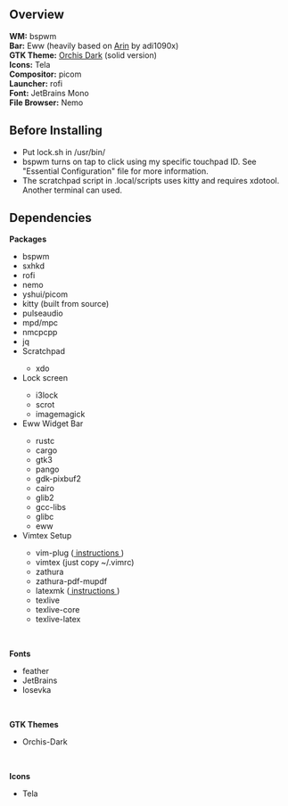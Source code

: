 <h2>Overview</h2>
<b>WM:</b> bspwm<br>
<b>Bar:</b> Eww (heavily based on <a href=https://github.com/adi1090x/widgets>Arin</a> by adi1090x)<br>
<b>GTK Theme:</b> <a href=https://github.com/vinceliuice/Orchis-theme>Orchis Dark</a> (solid version)<br>
<b>Icons:</b> Tela<br>
<b>Compositor:</b> picom<br>
<b>Launcher:</b> rofi<br>
<b>Font:</b> JetBrains Mono<br>
<b>File Browser:</b> Nemo<br>

<h2>Before Installing</h2>
<ul>
<li>Put lock.sh in /usr/bin/</li>
<li>bspwm turns on tap to click using my specific touchpad ID. See "Essential Configuration" file for more information.</li>
<li>The scratchpad script in .local/scripts uses kitty and requires xdotool. Another terminal can used.</li>
</ul>

<h2>Dependencies</h2>

<b>Packages</b>
<ul>
<li>bspwm</li>
<li>sxhkd</li>
<li>rofi</li>
<li>nemo</li>
<li>yshui/picom</li>
<li>kitty (built from source)</li>
<li>pulseaudio</li>
<li>mpd/mpc</li>
<li>nmcpcpp</li>
<li>jq</li>
<li>Scratchpad</li>
<ul>
<li>xdo</li>
</ul>
<li>Lock screen</li>
<ul>
<li>i3lock</li>
<li>scrot</li>
<li>imagemagick</li>
</ul>
<li>Eww Widget Bar</li>
<ul>
<li>rustc</li>
<li>cargo</li>
<li>gtk3</li>
<li>pango</li>
<li>gdk-pixbuf2</li>
<li>cairo</li>
<li>glib2</li>
<li>gcc-libs</li>
<li>glibc</li>
<li>eww</li>
</ul>
<li>Vimtex Setup</li>
<ul>
<li>vim-plug (<a href="https://github.com/junegunn/vim-plug"> instructions </a>)</li>
<li>vimtex (just copy ~/.vimrc)</li>
<li>zathura</li>
<li>zathura-pdf-mupdf</li>
<li>latexmk (<a href ="https://ctan.org/pkg/latexmk?lang=en"> instructions </a>)</li>
<li>texlive</li>
<li>texlive-core</li>
<li>texlive-latex</li>
</ul>
</ul>
<br>

<b>Fonts</b>
<ul>
<li>feather</li>
<li>JetBrains</li>
<li>Iosevka</li>
</ul>
<br>

<b>GTK Themes</b>
<ul>
<li>Orchis-Dark</li>
</ul>
<br>

<b>Icons</b>
<ul>
<li>Tela</li>
</ul>
